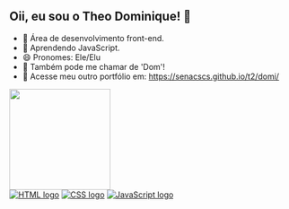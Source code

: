 ## Oii, eu sou o Theo Dominique! 👋

- 🔭 Área de desenvolvimento front-end.
- 🌱 Aprendendo JavaScript.
- 😄 Pronomes: Ele/Elu
- 💬 Também pode me chamar de 'Dom'!
- 💼 Acesse meu outro portfólio em: <a href="https://arquivo.dev/t2/domi/" target="_blank">https://senacscs.github.io/t2/domi/</a>

<div align="left">
  <a href="https://github.com/theodomi">
  <img height="180em" src="https://github-readme-stats.vercel.app/api/top-langs/?username=theodomi&layout=compact&langs_count=7&theme=tokyonight"/>
</div>

<div align="left">
  <a href="" target="_blank"><img alt="HTML logo" src="https://img.shields.io/badge/HTML5-E34F26?style=for-the-badge&logo=html5&logoColor=white" target="_blank"></a>
  <a href="" target="_blank"><img alt="CSS logo" src="https://img.shields.io/badge/CSS3-1572B6?style=for-the-badge&logo=css3&logoColor=white" target="_blank"></a>
 	<a href="" target="_blank"><img alt="JavaScript logo" src="https://img.shields.io/badge/JavaScript-F7DF1E?style=for-the-badge&logo=javascript&logoColor=black"></a>
</div>
